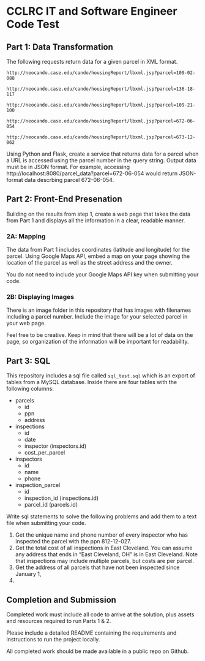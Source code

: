 # CCLRC IT and Software Engineer Code Test

## Part 1: Data Transformation
The following requests return data for a given parcel in XML format.

```
http://neocando.case.edu/cando/housingReport/lbxml.jsp?parcel=109-02-088

http://neocando.case.edu/cando/housingReport/lbxml.jsp?parcel=136-18-117

http://neocando.case.edu/cando/housingReport/lbxml.jsp?parcel=109-21-100

http://neocando.case.edu/cando/housingReport/lbxml.jsp?parcel=672-06-054

http://neocando.case.edu/cando/housingReport/lbxml.jsp?parcel=673-12-062
```

Using Python and Flask, create a service that returns data for a parcel
when a URL is accessed using the parcel number in the query string.
Output data must be in JSON format.
For example, accessing http://localhost:8080/parcel_data?parcel=672-06-054
would return JSON-format data descrbing parcel 672-06-054.

## Part 2: Front-End Presenation
Building on the results from step 1, create a web page that takes the data from
Part 1 and displays all the information in a clear, readable manner.

### 2A: Mapping
The data from Part 1 includes coordinates (latitude and longitude) for the
parcel. Using Google Maps API, embed a map on your page showing the location
of the parcel as well as the street address and the owner.

You do not need to include your Google Maps API key when submitting your code.

### 2B: Displaying Images
There is an image folder in this repository that has images with filenames
including a parcel number. Include the image for your selected parcel in your
web page.

Feel free to be creative. Keep in mind that there will be a lot of data on the
page, so organization of the information will be important for readability. 

## Part 3: SQL
This repository includes a sql file called `sql_test.sql` which is an export
of tables from a MySQL database. Inside there are four tables with the following
columns:
* parcels
  + id
  + ppn
  + address
* inspections
  + id
  + date
  + inspector (inspectors.id)
  + cost_per_parcel
* inspectors
  + id
  + name
  + phone
* inspection_parcel
  + id
  + inspection_id (inspections.id)
  + parcel_id (parcels.id)

Write sql statements to solve the following problems and add them to a text
file when submitting your code.
1. Get the unique name and phone number of every inspector who has inspected
the parcel with the ppn 812-12-027.
2. Get the total cost of all inspections in East Cleveland. You can assume any
address that ends in “East Cleveland, OH” is in East Cleveland. Note that
inspections may include multiple parcels, but costs are per parcel.
3. Get the address of all parcels that have not been inspected since January 1,
2023.


## Completion and Submission
Completed work must include all code to arrive at the solution, plus assets
and resources required to run Parts 1 & 2.

Please include a detailed README containing the requirements and instructions
to run the project locally.

All completed work should be made available in a public repo on Github.



